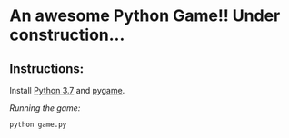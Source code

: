 # An awesome Python Game!! Under construction...

## Instructions:

Install [Python 3.7](https://www.python.org/downloads/) and [pygame](https://www.pygame.org/wiki/GettingStarted).

*Running the game:* 

```
python game.py
```
